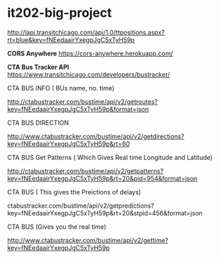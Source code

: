 # it202-big-project





http://lapi.transitchicago.com/api/1.0/ttpositions.aspx?rt=blue&key=fNEedaairYxegpJgC5xTyH59p

__CORS Anywhere__
https://cors-anywhere.herokuapp.com/

__CTA Bus Tracker API__
https://www.transitchicago.com/developers/bustracker/

CTA BUS INFO ( BUs name, no. time)

http://ctabustracker.com/bustime/api/v2/getroutes?key=fNEedaairYxegpJgC5xTyH59p&format=json

CTA BUS DIRECTION

http://www.ctabustracker.com/bustime/api/v2/getdirections?key=fNEedaairYxegpJgC5xTyH59p&rt=60


CTA BUS Get Patterns ( Which Gives Real time Longitude and Latitude)

<!-- http://www.ctabustracker.com/bustime/api/v2/getpatterns?key=fNEedaairYxegpJgC5xTyH59p&rt=20&pid=954 -->



http://ctabustracker.com/bustime/api/v2/getpatterns?key=fNEedaairYxegpJgC5xTyH59p&rt=20&pid=954&format=json

CTA BUS ( This gives the Preictions of delays)

ctabustracker.com/bustime/api/v2/getpredictions?key=fNEedaairYxegpJgC5xTyH59p&rt=20&stpid=456&format=json

CTA BUS (Gives you the real time)

http://www.ctabustracker.com/bustime/api/v2/gettime?key=fNEedaairYxegpJgC5xTyH59p
